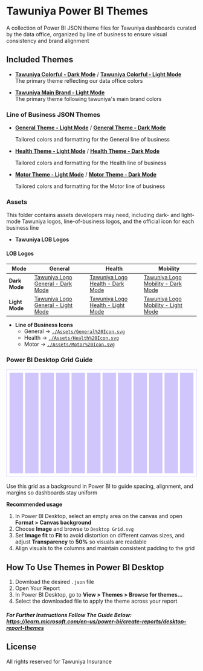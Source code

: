 # Tawuniya Power BI Themes

A collection of Power BI JSON theme files for Tawuniya dashboards curated by the data office, organized by line of business to ensure visual consistency and brand alignment

## Included Themes

- **[Tawuniya Colorful - Dark Mode](./Tawuniya%20Colorful%20-%20Dark%20Mode.json)** / **[Tawuniya Colorful - Light Mode](./Tawuniya%20Colorful%20-%20Light%20Mode.json)**  
  The primary theme reflecting our data office colors

- **[Tawuniya Main Brand - Light Mode](./Tawuniya%20Main%20Brand%20-%20Light%20Mode.json)**  
  The primary theme following tawuniya's main brand colors

### Line of Business JSON Themes

- **[General Theme - Light Mode](./Line%20Of%20Business%20JSON%20Themes/General%20Theme%20-%20Light%20Mode.json)** / **[General Theme - Dark Mode](./Line%20Of%20Business%20JSON%20Themes/General%20Theme%20-%20Dark%20Mode.json)**

  Tailored colors and formatting for the General line of business

- **[Health Theme - Light Mode](./Line%20Of%20Business%20JSON%20Themes/Health%20Theme%20-%20Light%20Mode.json)** / **[Health Theme - Dark Mode](./Line%20Of%20Business%20JSON%20Themes/Health%20Theme%20-%20Dark%20Mode.json)**

  Tailored colors and formatting for the Health line of business

- **[Motor Theme - Light Mode](./Line%20Of%20Business%20JSON%20Themes/Motor%20Theme%20-%20Light%20Mode.json)** / **[Motor Theme - Dark Mode](./Line%20Of%20Business%20JSON%20Themes/Motor%20Theme%20-%20Dark%20Mode.json)**

  Tailored colors and formatting for the Motor line of business

### Assets

This folder contains assets developers may need, including dark- and light-mode Tawuniya logos, line-of-business logos, and the official icon for each business line

- **Tawuniya LOB Logos**

#### LOB Logos

| Mode           | General                                                                                                                  | Health                                                                                                                 | Mobility                                                                                                                   |
| -------------- | ------------------------------------------------------------------------------------------------------------------------ | ---------------------------------------------------------------------------------------------------------------------- | -------------------------------------------------------------------------------------------------------------------------- |
| **Dark Mode**  | [Tawuniya Logo General - Dark Mode](./Assets/LOB%20Logos/Dark%20Mode/Tawuniya%20Logo%20General%20-%20Dark%20Mode.png)    | [Tawuniya Logo Health - Dark Mode](./Assets/LOB%20Logos/Dark%20Mode/Tawuniya%20Logo%20Health%20-%20Dark%20Mode.png)    | [Tawuniya Logo Mobility - Dark Mode](./Assets/LOB%20Logos/Dark%20Mode/Tawuniya%20Logo%20Mobility%20-%20Dark%20Mode.png)    |
| **Light Mode** | [Tawuniya Logo General - Light Mode](./Assets/LOB%20Logos/Light%20Mode/Tawuniya%20Logo%20General%20-%20Light%20Mode.png) | [Tawuniya Logo Health - Light Mode](./Assets/LOB%20Logos/Light%20Mode/Tawuniya%20Logo%20Health%20-%20Light%20Mode.png) | [Tawuniya Logo Mobility - Light Mode](./Assets/LOB%20Logos/Light%20Mode/Tawuniya%20Logo%20Mobility%20-%20Light%20Mode.png) |

- **Line of Business Icons**
  - General → [`./Assets/General%20Icon.svg`](./Assets/General%20Icon.svg)
  - Health → [`./Assets/Health%20Icon.svg`](./Assets/Health%20Icon.svg)
  - Motor → [`./Assets/Motor%20Icon.svg`](./Assets/Motor%20Icon.svg)

### Power BI Desktop Grid Guide

![Power BI Desktop Grid](./Assets/Desktop%20Grid.svg)

Use this grid as a background in Power BI to guide spacing, alignment, and margins so dashboards stay uniform

**Recommended usage**

1. In Power BI Desktop, select an empty area on the canvas and open **Format > Canvas background**
2. Choose **Image** and browse to `Desktop Grid.svg`
3. Set **Image fit** to **Fit** to avoid distortion on different canvas sizes, and adjust **Transparency** to **50%** so visuals are readable
4. Align visuals to the columns and maintain consistent padding to the grid

## How To Use Themes in Power BI Desktop

1. Download the desired `.json` file
2. Open Your Report
3. In Power BI Desktop, go to **View > Themes > Browse for themes...**
4. Select the downloaded file to apply the theme across your report

##### For Further Instructions Follow The Guide Below: https://learn.microsoft.com/en-us/power-bi/create-reports/desktop-report-themes

## License

All rights reserved for Tawuniya Insurance
